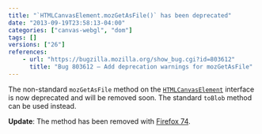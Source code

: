 ```yaml
---
title: "`HTMLCanvasElement.mozGetAsFile()` has been deprecated"
date: "2013-09-19T23:58:13-04:00"
categories: ["canvas-webgl", "dom"]
tags: []
versions: ["26"]
references:
    - url: "https://bugzilla.mozilla.org/show_bug.cgi?id=803612"
      title: "Bug 803612 – Add deprecation warnings for mozGetAsFile"
---
```

The non-standard `mozGetAsFile` method on the [`HTMLCanvasElement`](https://developer.mozilla.org/docs/Web/API/HTMLCanvasElement) interface is now deprecated and will be removed soon. The standard `toBlob` method can be used instead.

**Update**: The method has been removed with [Firefox 74](https://www.fxsitecompat.dev/en-CA/docs/2020/htmlcanvaselement-mozgetasfile-has-been-removed/).
